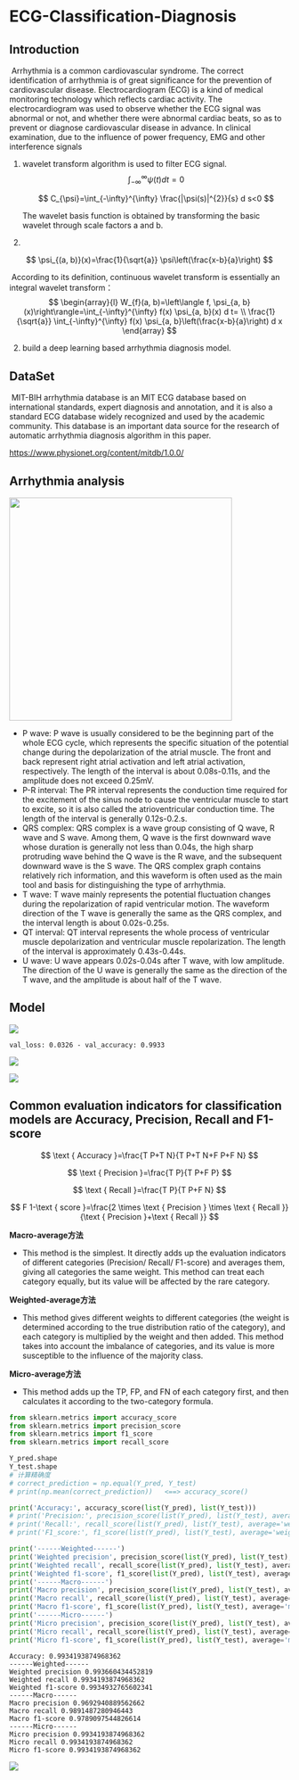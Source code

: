 # ECG-Classification-Diagnosis

## Introduction

​      Arrhythmia is a common cardiovascular syndrome. The correct identification of arrhythmia is of great significance for the prevention of cardiovascular disease. Electrocardiogram (ECG) is a kind of medical monitoring technology which reflects cardiac activity. The electrocardiogram was used to observe whether the ECG signal was abnormal or not, and whether there were abnormal cardiac beats, so as to prevent or diagnose cardiovascular disease in advance. In clinical examination, due to the influence of power frequency, EMG and other interference signals

1. wavelet transform algorithm is used to filter ECG signal.
   $$
   \int_{-\infty}^{\infty} \psi(t) d t=0
   $$

   $$
   C_{\psi}=\int_{-\infty}^{\infty} \frac{|\psi(s)|^{2}}{s} d s<0
   $$

   The wavelet basis function is obtained by transforming the basic wavelet through scale factors a and b.

2. 

$$
\psi_{(a, b)}(x)=\frac{1}{\sqrt{a}} \psi\left(\frac{x-b}{a}\right)
$$

​       According to its definition, continuous wavelet transform is essentially an integral wavelet transform：
$$
\begin{array}{l}
W_{f}(a, b)=\left\langle f, \psi_{a, b}(x)\right\rangle=\int_{-\infty}^{\infty} f(x) \psi_{a, b}(x) d t= \\
\frac{1}{\sqrt{a}} \int_{-\infty}^{\infty} f(x) \psi_{a, b}\left(\frac{x-b}{a}\right) d x
\end{array}
$$

2. build a deep learning based arrhythmia diagnosis model.

## DataSet

​     MIT-BIH arrhythmia database is an MIT ECG database based on international standards, expert diagnosis and annotation, and it is also a standard ECG database widely recognized and used by the academic community. This database is an important data source for the research of automatic arrhythmia diagnosis algorithm in this paper.

https://www.physionet.org/content/mitdb/1.0.0/

## Arrhythmia analysis

<img src="https://github.com/ZhuJD-China/ECG-Classification-Diagnosis/blob/master/ECG%E5%AE%9E%E9%AA%8C%E6%8A%A5%E5%91%8Av1.1/%E4%B8%80%E4%B8%AA%E5%AE%8C%E6%95%B4%E7%9A%84%E5%BF%83%E7%94%B5%E6%B3%A2%E5%BD%A2.png" style="height:400px;" />

* P wave: P wave is usually considered to be the beginning part of the whole ECG cycle, which represents the specific situation of the potential change during the depolarization of the atrial muscle. The front and back represent right atrial activation and left atrial activation, respectively. The length of the interval is about 0.08s-0.11s, and the amplitude does not exceed 0.25mV.
* P-R interval: The PR interval represents the conduction time required for the excitement of the sinus node to cause the ventricular muscle to start to excite, so it is also called the atrioventricular conduction time. The length of the interval is generally 0.12s-0.2.s.
*  QRS complex: QRS complex is a wave group consisting of Q wave, R wave and S wave. Among them, Q wave is the first downward wave whose duration is generally not less than 0.04s, the high sharp protruding wave behind the Q wave is the R wave, and the subsequent downward wave is the S wave. The QRS complex graph contains relatively rich information, and this waveform is often used as the main tool and basis for distinguishing the type of arrhythmia.
*  T wave: T wave mainly represents the potential fluctuation changes during the repolarization of rapid ventricular motion. The waveform direction of the T wave is generally the same as the QRS complex, and the interval length is about 0.02s-0.25s.
*  QT interval: QT interval represents the whole process of ventricular muscle depolarization and ventricular muscle repolarization. The length of the interval is approximately 0.43s-0.44s.
*  U wave: U wave appears 0.02s-0.04s after T wave, with low amplitude. The direction of the U wave is generally the same as the direction of the T wave, and the amplitude is about half of the T wave.

## Model

![](https://github.com/ZhuJD-China/ECG-Classification-Diagnosis/blob/master/ECG%E5%AE%9E%E9%AA%8C%E6%8A%A5%E5%91%8Av1.1/471595_1_En_23_Fig4_HTML.png)



`val_loss: 0.0326 - val_accuracy: 0.9933`

![](https://github.com/ZhuJD-China/ECG-Classification-Diagnosis/blob/master/ECG%E5%AE%9E%E9%AA%8C%E6%8A%A5%E5%91%8Av1.1/cnn_lstm_acc.png)

![](https://github.com/ZhuJD-China/ECG-Classification-Diagnosis/blob/master/ECG%E5%AE%9E%E9%AA%8C%E6%8A%A5%E5%91%8Av1.1/cnn_lstm_loss.png)
## Common evaluation indicators for classification models are Accuracy, Precision, Recall and F1-score

$$
\text { Accuracy }=\frac{T P+T N}{T P+T N+F P+F N}
$$

$$
\text { Precision }=\frac{T P}{T P+F P}
$$

$$
\text { Recall }=\frac{T P}{T P+F N}
$$

$$
F 1-\text { score }=\frac{2 \times \text { Precision } \times \text { Recall }}{\text { Precision }+\text { Recall }}
$$

**Macro-average方法**
- This method is the simplest. It directly adds up the evaluation indicators of different categories (Precision/ Recall/ F1-score) and averages them, giving all categories the same weight. This method can treat each category equally, but its value will be affected by the rare category.

**Weighted-average方法**
- This method gives different weights to different categories (the weight is determined according to the true distribution ratio of the category), and each category is multiplied by the weight and then added. This method takes into account the imbalance of categories, and its value is more susceptible to the influence of the majority class.

**Micro-average方法**
- This method adds up the TP, FP, and FN of each category first, and then calculates it according to the two-category formula.


```python
from sklearn.metrics import accuracy_score
from sklearn.metrics import precision_score
from sklearn.metrics import f1_score
from sklearn.metrics import recall_score

Y_pred.shape
Y_test.shape
# 计算精确度
# correct_prediction = np.equal(Y_pred, Y_test)
# print(np.mean(correct_prediction))   <==> accuracy_score()

print('Accuracy:', accuracy_score(list(Y_pred), list(Y_test)))
# print('Precision:', precision_score(list(Y_pred), list(Y_test), average='weighted'))
# print('Recall:', recall_score(list(Y_pred), list(Y_test), average='weighted'))
# print('F1_score:', f1_score(list(Y_pred), list(Y_test), average='weighted'))

print('------Weighted------')
print('Weighted precision', precision_score(list(Y_pred), list(Y_test), average='weighted'))
print('Weighted recall', recall_score(list(Y_pred), list(Y_test), average='weighted'))
print('Weighted f1-score', f1_score(list(Y_pred), list(Y_test), average='weighted'))
print('------Macro------')
print('Macro precision', precision_score(list(Y_pred), list(Y_test), average='macro'))
print('Macro recall', recall_score(list(Y_pred), list(Y_test), average='macro'))
print('Macro f1-score', f1_score(list(Y_pred), list(Y_test), average='macro'))
print('------Micro------')
print('Micro precision', precision_score(list(Y_pred), list(Y_test), average='micro'))
print('Micro recall', recall_score(list(Y_pred), list(Y_test), average='micro'))
print('Micro f1-score', f1_score(list(Y_pred), list(Y_test), average='micro'))
```

    Accuracy: 0.9934193874968362
    ------Weighted------
    Weighted precision 0.993660434452819
    Weighted recall 0.9934193874968362
    Weighted f1-score 0.9934932765602341
    ------Macro------
    Macro precision 0.9692940889562662
    Macro recall 0.9891487280946443
    Macro f1-score 0.9789097544826614
    ------Micro------
    Micro precision 0.9934193874968362
    Micro recall 0.9934193874968362
    Micro f1-score 0.9934193874968362
![](https://github.com/ZhuJD-China/ECG-Classification-Diagnosis/blob/master/ECG%E5%AE%9E%E9%AA%8C%E6%8A%A5%E5%91%8Av1.1/output_60_0.png)
